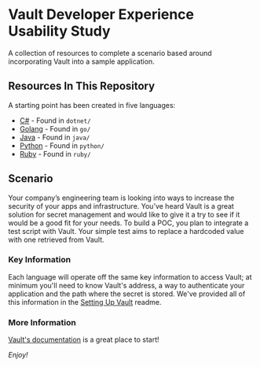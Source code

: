 # Vault Developer Experience Usability Study
A collection of resources to complete a scenario based around incorporating Vault into a sample application.

## Resources In This Repository
A starting point has been created in five languages:
 - [C#](./dotnet/README.md) - Found in `dotnet/`
 - [Golang](./go/README.md) - Found in `go/`
 - [Java](./java/README.md) - Found in `java/`
 - [Python](./python/README.md) - Found in `python/`
 - [Ruby](./ruby/README.md) - Found in `ruby/`  

## Scenario
Your company’s engineering team is looking into ways to increase the security of your apps and
infrastructure. You’ve heard Vault is a great solution for secret management and would like to give
it a try to see if it would be a good fit for your needs. To build a POC, you plan to integrate a test
script with Vault. Your simple test aims to replace a hardcoded value with one retrieved from Vault.

### Key Information
Each language will operate off the same key information to access Vault; at minimum you'll need to know
Vault's address, a way to authenticate your application and the path where the secret is stored. We've provided all
of this information in the [Setting Up Vault](./setup-vault/README.md) readme.

### More Information
[Vault's documentation](https://www.vaultproject.io/docs) is a great place to start!

_Enjoy!_ 